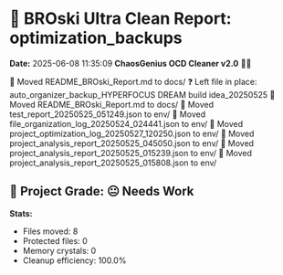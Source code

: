 # 🧹 BROski Ultra Clean Report: optimization_backups
**Date:** 2025-06-08 11:35:09
**ChaosGenius OCD Cleaner v2.0** 🧠💜

📁 Moved README_BROski_Report.md to docs/
❓ Left file in place: auto_organizer_backup_HYPERFOCUS DREAM build idea_20250525
📁 Moved README_BROski_Report.md to docs/
📁 Moved test_report_20250525_051249.json to env/
📁 Moved file_organization_log_20250524_024441.json to env/
📁 Moved project_optimization_log_20250527_120250.json to env/
📁 Moved project_analysis_report_20250525_045050.json to env/
📁 Moved project_analysis_report_20250525_015239.json to env/
📁 Moved project_analysis_report_20250525_015808.json to env/

## 🧠 Project Grade: 😐 Needs Work
**Stats:**
- Files moved: 8
- Protected files: 0
- Memory crystals: 0
- Cleanup efficiency: 100.0%
